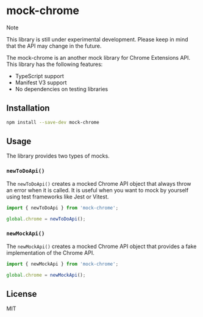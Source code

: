 # mock-chrome

> [!NOTE]
> This library is still under experimental development. Please keep in mind that the API may change in the future.

The mock-chrome is an another mock library for Chrome Extensions API.
This library has the following features:

- TypeScript support
- Manifest V3 support
- No dependencies on testing libraries

## Installation

```sh
npm install --save-dev mock-chrome
```

## Usage

The library provides two types of mocks.

### `newToDoApi()`

The `newToDoApi()` creates a mocked Chrome API object that always throw an error when it is called.
It is useful when you want to mock by yourself using test frameworks like Jest or Vitest.

```ts
import { newToDoApi } from 'mock-chrome';

global.chrome = newToDoApi();
```

### `newMockApi()`

The `newMockApi()` creates a mocked Chrome API object that provides a fake implementation of the Chrome API.

```ts
import { newMockApi } from 'mock-chrome';

global.chrome = newMockApi();
```

## License

MIT
